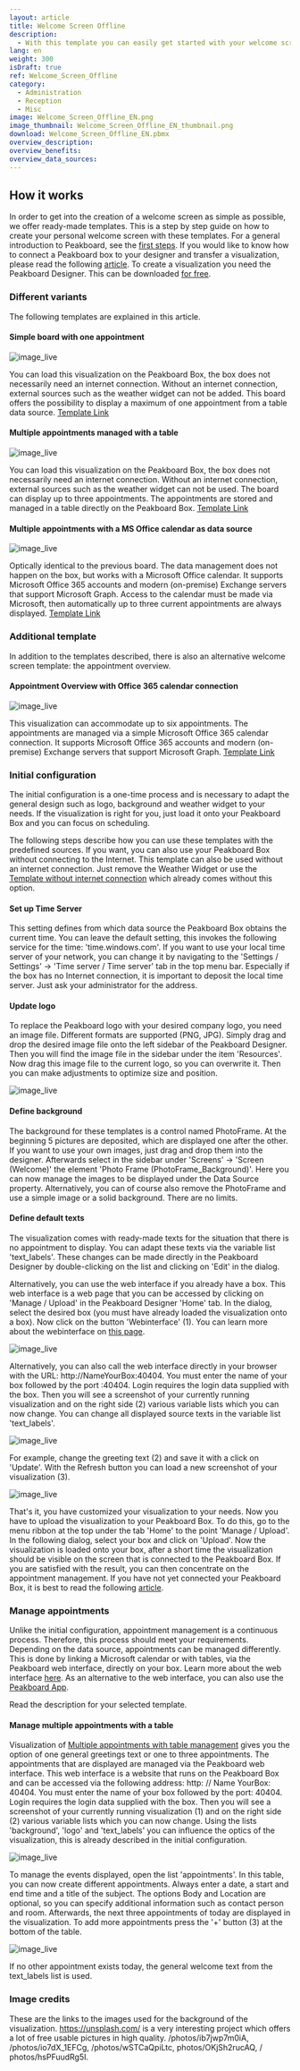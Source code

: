 ```yaml
---
layout: article
title: Welcome Screen Offline
description: 
  - With this template you can easily get started with your welcome screen. Replace the Logo, add your background images and update the weather widget to make it yours.
lang: en
weight: 300
isDraft: true
ref: Welcome_Screen_Offline
category:
  - Administration
  - Reception
  - Misc
image: Welcome_Screen_Offline_EN.png
image_thumbnail: Welcome_Screen_Offline_EN_thumbnail.png
download: Welcome_Screen_Offline_EN.pbmx
overview_description:
overview_benefits:
overview_data_sources:
---
```


## How it works

In order to get into the creation of a welcome screen as simple as possible, we offer ready-made templates. This is a step by step guide on how to create your personal welcome screen with these templates. For a general introduction to Peakboard, see the [first steps](https://peakboard.rocks/get-started). If you would like to know how to connect a Peakboard box to your designer and transfer a visualization, please read the following [article](https://peakboard.rocks/connect). To create a visualization you need the Peakboard Designer. This can be downloaded [for free](https://peakboard.com/en/peakboard-designer/?utm_campaign=templates&utm_medium=description_link&utm_source=templates_overview).

### Different variants

The following templates are explained in this article.

#### Simple board with one appointment

![image_live](/assets/images/templates/welcome/Welcome_Screen_Online_Single.jpg)

You can load this visualization on the Peakboard Box, the box does not necessarily need an internet connection. Without an internet connection, external sources such as the weather widget can not be added. This board offers the possibility to display a maximum of one appointment from a table data source. [Template Link](https://templates.peakboard.com/Reception-Screen-Online-Single-Appointment/en)

#### Multiple appointments managed with a table

![image_live](/assets/images/templates/welcome/Welcome_Screen_Online.jpg)

You can load this visualization on the Peakboard Box, the box does not necessarily need an internet connection. Without an internet connection, external sources such as the weather widget can not be used. The board can display up to three appointments. The appointments are stored and managed in a table directly on the Peakboard Box. [Template Link](https://templates.peakboard.com/Reception-Screen-Online/en)

#### Multiple appointments with a MS Office calendar as data source

![image_live](/assets/images/templates/welcome/Welcome_Screen_Online.jpg)

Optically identical to the previous board. The data management does not happen on the box, but works with a Microsoft Office calendar. It supports Microsoft Office 365 accounts and modern (on-premise) Exchange servers that support Microsoft Graph. Access to the calendar must be made via Microsoft, then automatically up to three current appointments are always displayed. [Template Link](https://templates.peakboard.com/Reception-Screen-Calendar-Connection/)

### Additional template

In addition to the templates described, there is also an alternative welcome screen template: the appointment overview.

#### Appointment Overview with Office 365 calendar connection

![image_live](/assets/images/templates/welcome/Appointments_Overview.png)

This visualization can accommodate up to six appointments. The appointments are managed via a simple Microsoft Office 365 calendar connection. It supports Microsoft Office 365 accounts and modern (on-premise) Exchange servers that support Microsoft Graph. [Template Link](https://templates.peakboard.com/Appointment-Overview-Reception-Desk/)

### Initial configuration

The initial configuration is a one-time process and is necessary to adapt the general design such as logo, background and weather widget to your needs. If the visualization is right for you, just load it onto your Peakboard Box and you can focus on scheduling.

The following steps describe how you can use these templates with the predefined sources.
If you want, you can also use your Peakboard Box without connecting to the Internet. This template can also be used without an internet connection. Just remove the Weather Widget or use the [Template without internet connection](https://templates.peakboard.com/Reception-Screen-Offline/en) which already comes without this option.

#### Set up Time Server

This setting defines from which data source the Peakboard Box obtains the current time. You can leave the default setting, this invokes the following service for the time: 'time.windows.com'. If you want to use your local time server of your network, you can change it by navigating to the 'Settings / Settings' -> 'Time server / Time server' tab in the top menu bar. Especially if the box has no Internet connection, it is important to deposit the local time server. Just ask your administrator for the address.

#### Update logo 

To replace the Peakboard logo with your desired company logo, you need an image file. Different formats are supported (PNG, JPG). Simply drag and drop the desired image file onto the left sidebar of the Peakboard Designer. Then you will find the image file in the sidebar under the item 'Resources'. Now drag this image file to the current logo, so you can overwrite it. Then you can make adjustments to optimize size and position.

![image_live](/assets/images/templates/welcome/update_logo.gif)

#### Define background

The background for these templates is a control named PhotoFrame. At the beginning 5 pictures are deposited, which are displayed one after the other. If you want to use your own images, just drag and drop them into the designer. Afterwards select in the sidebar under 'Screens' -> 'Screen (Welcome)' the element 'Photo Frame (PhotoFrame_Background)'. Here you can now manage the images to be displayed under the Data Source property. Alternatively, you can of course also remove the PhotoFrame and use a simple image or a solid background. There are no limits.

#### Define default texts

The visualization comes with ready-made texts for the situation that there is no appointment to display.
You can adapt these texts via the variable list 'text_labels'. These changes can be made directly in the Peakboard Designer by double-clicking on the list and clicking on 'Edit' in the dialog. 

Alternatively, you can use the web interface if you already have a box. This web interface is a web page that you can be accessed by clicking on 'Manage / Upload' in the Peakboard Designer 'Home' tab. In the dialog, select the desired box (you must have already loaded the visualization onto a box). Now click on the button 'Webinterface' (1). You can learn more about the webinterface on [this page](https://peakboard.rocks/webinterface).

![image_live](/assets/images/templates/welcome/Manage_Dialog_Webinterface_Button_en.png)

Alternatively, you can also call the web interface directly in your browser with the URL: http://NameYourBox:40404. You must enter the name of your box followed by the port :40404. Login requires the login data supplied with the box. Then you will see a screenshot of your currently running visualization and on the right side (2) various variable lists which you can now change. You can change all displayed source texts in the variable list 'text_labels'. 

![image_live](/assets/images/templates/welcome/Webinterface_Overview.png)

For example, change the greeting text (2) and save it with a click on 'Update'. With the Refresh button you can load a new screenshot of your visualization (3).

![image_live](/assets/images/templates/welcome/Webinterface_Appointment_TextLabels.png)

That's it, you have customized your visualization to your needs. Now you have to upload the visualization to your Peakboard Box. To do this, go to the menu ribbon at the top under the tab 'Home' to the point 'Manage / Upload'. In the following dialog, select your box and click on 'Upload'. Now the visualization is loaded onto your box, after a short time the visualization should be visible on the screen that is connected to the Peakboard Box. If you are satisfied with the result, you can then concentrate on the appointment management. If you have not yet connected your Peakboard Box, it is best to read the following [article](https://peakboard.rocks/connect).

### Manage appointments

Unlike the initial configuration, appointment management is a continuous process. Therefore, this process should meet your requirements. Depending on the data source, appointments can be managed differently. This is done by linking a Microsoft calendar or with tables, via the Peakboard web interface, directly on your box.
Learn more about the web interface [here](https://peakboard.rocks/webinterface). As an alternative to the web interface, you can also use the [Peakboard App](https://peakboard.rocks/apps-en).

Read the description for your selected template.

#### Manage multiple appointments with a table

Visualization of [Multiple appointments with table management](https://templates.peakboard.com/Reception-Screen-Online/en) gives you the option of one general greetings text or one to three appointments. The appointments that are displayed are managed via the Peakboard web interface. This web interface is a website that runs on the Peakboard Box and can be accessed via the following address: http: // Name YourBox: 40404. You must enter the name of your box followed by the port: 40404. Login requires the login data supplied with the box. Then you will see a screenshot of your currently running visualization (1) and on the right side (2) various variable lists which you can now change. Using the lists 'background', 'logo' and 'text_labels' you can influence the optics of the visualization, this is already described in the initial configuration.

![image_live](/assets/images/templates/welcome/Webinterface_Overview.png)

To manage the events displayed, open the list 'appointments'. In this table, you can now create different appointments. Always enter a date, a start and end time and a title of the subject. The options Body and Location are optional, so you can specify additional information such as contact person and room. Afterwards, the next three appointments of today are displayed in the visualization. To add more appointments press the '+' button (3) at the bottom of the table.

![image_live](/assets/images/templates/welcome/Webinterface_Appointment_Table.png)

If no other appointment exists today, the general welcome text from the text_labels list is used.

### Image credits

These are the links to the images used for the background of the visualization. https://unsplash.com/ is a very interesting project which offers a lot of free usable pictures in high quality. /photos/ib7jwp7m0iA, /photos/io7dX_1EFCg, /photos/wSTCaQpiLtc, photos/OKjSh2rucAQ, / photos/hsPFuudRg5I.
